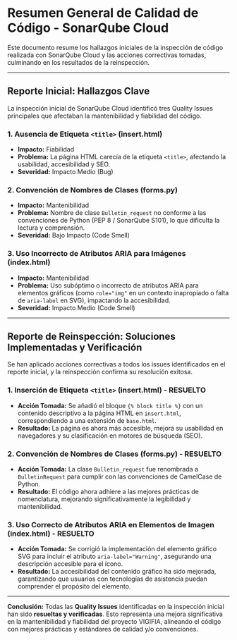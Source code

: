# Resumen General de Calidad de Código - SonarQube Cloud

Este documento resume los hallazgos iniciales de la inspección de código realizada con SonarQube Cloud y las acciones correctivas tomadas, culminando en los resultados de la reinspección.

---

## Reporte Inicial: Hallazgos Clave

La inspección inicial de SonarQube Cloud identificó tres Quality Issues principales que afectaban la mantenibilidad y fiabilidad del código.

### 1. Ausencia de Etiqueta `<title>` (insert.html)
* **Impacto:** Fiabilidad
* **Problema:** La página HTML carecía de la etiqueta `<title>`, afectando la usabilidad, accesibilidad y SEO.
* **Severidad:** Impacto Medio (Bug)

### 2. Convención de Nombres de Clases (forms.py)
* **Impacto:** Mantenibilidad
* **Problema:** Nombre de clase `Bulletin_request` no conforme a las convenciones de Python (PEP 8 / SonarQube S101), lo que dificulta la lectura y comprensión.
* **Severidad:** Bajo Impacto (Code Smell)

### 3. Uso Incorrecto de Atributos ARIA para Imágenes (index.html)
* **Impacto:** Mantenibilidad
* **Problema:** Uso subóptimo o incorrecto de atributos ARIA para elementos gráficos (como `role="img"` en un contexto inapropiado o falta de `aria-label` en SVG), impactando la accesibilidad.
* **Severidad:** Impacto Medio (Code Smell)

---

## Reporte de Reinspección: Soluciones Implementadas y Verificación

Se han aplicado acciones correctivas a todos los issues identificados en el reporte inicial, y la reinspección confirma su resolución exitosa.

### 1. Inserción de Etiqueta `<title>` (insert.html) - **RESUELTO**
* **Acción Tomada:** Se añadió el bloque `{% block title %}` con un contenido descriptivo a la página HTML en `insert.html`, correspondiendo a una extensión de `base.html`.
* **Resultado:** La página es ahora más accesible, mejora su usabilidad en navegadores y su clasificación en motores de búsqueda (SEO).

### 2. Convención de Nombres de Clases (forms.py) - **RESUELTO**
* **Acción Tomada:** La clase `Bulletin_request` fue renombrada a `BulletinRequest` para cumplir con las convenciones de CamelCase de Python.
* **Resultado:** El código ahora adhiere a las mejores prácticas de nomenclatura, mejorando significativamente la legibilidad y mantenibilidad.

### 3. Uso Correcto de Atributos ARIA en Elementos de Imagen (index.html) - **RESUELTO**
* **Acción Tomada:** Se corrigió la implementación del elemento gráfico SVG para incluir el atributo `aria-label="Warning"`, asegurando una descripción accesible para el ícono.
* **Resultado:** La accesibilidad del contenido gráfico ha sido mejorada, garantizando que usuarios con tecnologías de asistencia puedan comprender el propósito del elemento.

---

**Conclusión:**
Todas las **Quality Issues** identificadas en la inspección inicial han sido **resueltas y verificadas**. Esto representa una mejora significativa en la mantenibilidad y fiabilidad del proyecto VIGIFIA, alineando el código con mejores prácticas y estándares de calidad y/o convenciones.